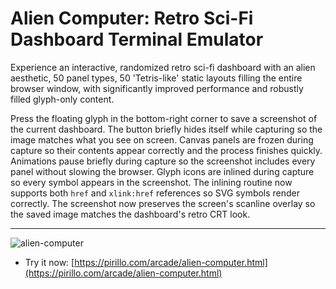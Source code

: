 
# Alien Computer: Retro Sci-Fi Dashboard Terminal Emulator

Experience an interactive, randomized retro sci-fi dashboard with an alien aesthetic, 50 panel types, 50 'Tetris-like' static layouts filling the entire browser window, with significantly improved performance and robustly filled glyph-only content.

Press the floating glyph in the bottom-right corner to save a screenshot of the current dashboard. The button briefly hides itself while capturing so the image matches what you see on screen.
Canvas panels are frozen during capture so their contents appear correctly and the process finishes quickly.
Animations pause briefly during capture so the screenshot includes every panel without slowing the browser.
Glyph icons are inlined during capture so every symbol appears in the screenshot.
The inlining routine now supports both `href` and `xlink:href` references so SVG
symbols render correctly.
The screenshot now preserves the screen's scanline overlay so the saved image
matches the dashboard's retro CRT look.

---

![alien-computer](https://github.com/user-attachments/assets/3209580b-7124-4fdc-a56c-477475ddb743)

* Try it now: [https://pirillo.com/arcade/alien-computer.html](https://pirillo.com/arcade/alien-computer.html)
